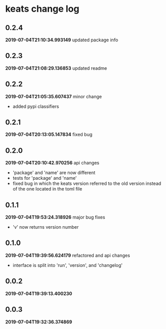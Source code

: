 # keats change log
## 0.2.4

**2019-07-04T21:10:34.993149**
updated package info




## 0.2.3

**2019-07-04T21:08:29.136853**
updated readme




## 0.2.2

**2019-07-04T21:05:35.607437**
minor change

 - added pypi classifiers


## 0.2.1

**2019-07-04T20:13:05.147834**
fixed bug




## 0.2.0

**2019-07-04T20:10:42.970256**
api changes

 - 'package' and 'name' are now different
 - tests for 'package' and 'name'
 - fixed bug in which the keats version referred to the old version instead of the one located in the toml file


## 0.1.1

**2019-07-04T19:53:24.318926**
major bug fixes

 - 'v' now returns version number


## 0.1.0

**2019-07-04T19:39:56.624179**
refactored and api changes

 - interface is split into 'run', 'version', and 'changelog'


## 0.0.2

**2019-07-04T19:39:13.400230**





## 0.0.3

**2019-07-04T19:32:36.374869**



